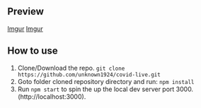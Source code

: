 ## Preview
[Imgur](https://i.imgur.com/p7NbJLe.png)
[Imgur](https://i.imgur.com/kzO4D5s.png)

## How to use
1. Clone/Download the repo.
    ```git clone https://github.com/unknown1924/covid-live.git```
2. Goto folder cloned repository directory and run:
    ``` npm install ```
3. Run ```npm start``` to spin the up the local dev server port 3000.(http://localhost:3000).

